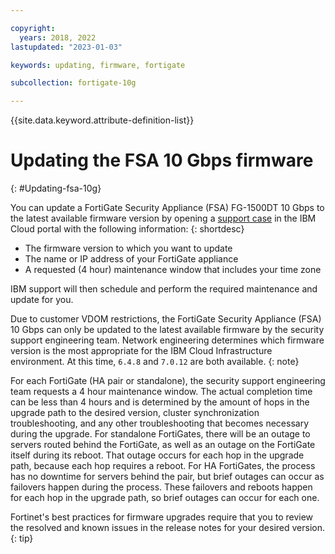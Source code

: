 ```yaml
---

copyright:
  years: 2018, 2022
lastupdated: "2023-01-03"

keywords: updating, firmware, fortigate

subcollection: fortigate-10g

---
```


{{site.data.keyword.attribute-definition-list}}

# Updating the FSA 10 Gbps firmware
{: #Updating-fsa-10g}

You can update a FortiGate Security Appliance (FSA) FG-1500DT 10 Gbps to the latest available firmware version by opening a [support case](/docs/fortigate-10g?topic=fortigate-10g-getting-help-and-support-for-fortigate-security-appliance-10gbps) in the IBM Cloud portal with the following information:
{: shortdesc}

* The firmware version to which you want to update
* The name or IP address of your FortiGate appliance
* A requested (4 hour) maintenance window that includes your time zone

IBM support will then schedule and perform the required maintenance and update for you.

Due to customer VDOM restrictions, the FortiGate Security Appliance (FSA) 10 Gbps can only be updated to the latest available firmware by the security support engineering team. Network engineering determines which firmware version is the most appropriate for the IBM Cloud Infrastructure environment. At this time, `6.4.8` and `7.0.12` are both available.
{: note}

For each FortiGate (HA pair or standalone), the security support engineering team requests a 4 hour maintenance window. The actual completion time can be less than 4 hours and is determined by the amount of hops in the upgrade path to the desired version, cluster synchronization troubleshooting, and any other troubleshooting that becomes necessary during the upgrade. For standalone FortiGates, there will be an outage to servers routed behind the FortiGate, as well as an outage on the FortiGate itself during its reboot. That outage occurs for each hop in the upgrade path, because each hop requires a reboot. For HA FortiGates, the process has no downtime for servers behind the pair, but brief outages can occur as failovers happen during the process. These failovers and reboots happen for each hop in the upgrade path, so brief outages can occur for each one.

Fortinet's best practices for firmware upgrades require that you to review the resolved and known issues in the release notes for your desired version.
{: tip}
